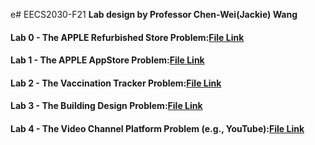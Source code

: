 e# EECS2030-F21
**Lab design by Professor Chen-Wei(Jackie) Wang**

#### Lab 0 - The APPLE Refurbished Store Problem:[File Link](https://github.com/parmar-chirayu/EECS2030-F21/tree/main/Lab%200)
#### Lab 1 - The APPLE AppStore Problem:[File Link](https://github.com/parmar-chirayu/EECS2030-F21/tree/main/Lab%201)
#### Lab 2 - The Vaccination Tracker Problem:[File Link](https://github.com/parmar-chirayu/EECS2030-F21/tree/main/Lab%202)
#### Lab 3 - The Building Design Problem:[File Link](https://github.com/parmar-chirayu/EECS2030-F21/tree/main/Lab%203)
#### Lab 4 - The Video Channel Platform Problem (e.g., YouTube):[File Link](https://github.com/github.com/eldibyorku/EECS2030-F21-main/blob/main/EECS2030-F21-main/Lab%204/README.md)
